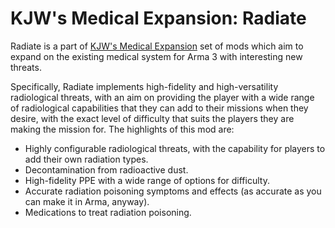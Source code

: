 # KJW's Medical Expansion: Radiate

Radiate is a part of [KJW's Medical Expansion](https://github.com/SpicyBagpipes/KJW_MedicalExpansion) set of mods which aim to expand on the existing medical system for Arma 3 with interesting new threats.

Specifically, Radiate implements high-fidelity and high-versatility radiological threats, with an aim on providing the player with a wide range of radiological capabilities that they can add to their missions when they desire, with the exact level of difficulty that suits the players they are making the mission for. The highlights of this mod are:
  - Highly configurable radiological threats, with the capability for players to add their own radiation types.
  - Decontamination from radioactive dust.
  - High-fidelity PPE with a wide range of options for difficulty.
  - Accurate radiation poisoning symptoms and effects (as accurate as you can make it in Arma, anyway).
  - Medications to treat radiation poisoning.
